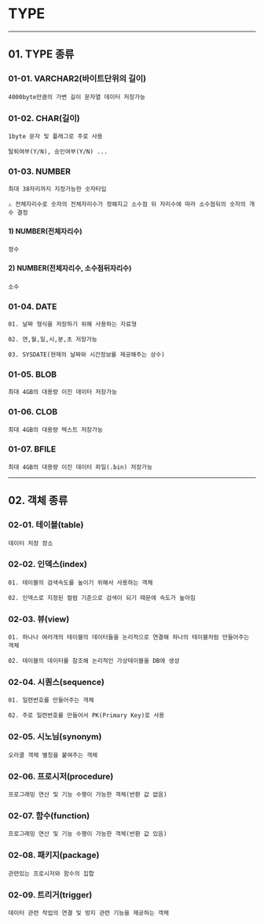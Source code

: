 # **TYPE**
---
## **01. TYPE 종류**
### 01-01. VARCHAR2(바이트단위의 길이)
`4000byte만큼의 가변 길이 문자열 데이터 저장가능`
### 01-02. CHAR(길이)
`1byte 문자 및 플래그로 주로 사용`

`탈퇴여부(Y/N), 승인여부(Y/N) ...`
### 01-03. NUMBER
`최대 38자리까지 지정가능한 숫자타입`

`⚠️ 전체자리수로 숫자의 전체자리수가 정해지고 소수점 뒤 자리수에 따라 소수점뒤의 숫자의 개수 결정`
#### 1) NUMBER(전체자리수)
`정수`
#### 2) NUMBER(전체자리수, 소수점뒤자리수)
`소수`
### 01-04. DATE
`01. 날짜 형식을 저장하기 위해 사용하는 자료형`

`02. 연,월,일,시,분,초 저장가능`

`03. SYSDATE(현재의 날짜와 시간정보를 제공해주는 상수)`
### 01-05. BLOB
`최대 4GB의 대용량 이진 데이터 저장가능`
### 01-06. CLOB
`최대 4GB의 대용량 텍스트 저장가능`
### 01-07. BFILE
`최대 4GB의 대용량 이진 데이터 파일(.bin) 저장가능`

---
## **02. 객체 종류**
### 02-01. 테이블(table)
`데이터 저장 장소`

### 02-02. 인덱스(index)
`01. 테이블의 검색속도를 높이기 위해서 사용하는 객체`

`02. 인덱스로 지정된 컬럼 기준으로 검색이 되기 때문에 속도가 높아짐`
### 02-03. 뷰(view) 
`01. 하나나 여러개의 테이블의 데이터들을 논리적으로 연결해 하나의 테이블처럼 만들어주는 객체`

`02. 테이블의 데이터를 참조해 논리적인 가상테이블을 DB에 생성`
### 02-04. 시퀀스(sequence)
`01. 일련번호를 만들어주는 객체`

`02. 주로 일련번호를 만들어서 PK(Primary Key)로 사용`
### 02-05. 시노님(synonym)
`오라클 객체 별칭을 붙여주는 객체`
### 02-06. 프로시저(procedure)
`프로그래밍 연산 및 기능 수행이 가능한 객체(반환 값 없음)`
### 02-07. 함수(function)
`프로그래밍 연산 및 기능 수행이 가능한 객체(반환 값 있음)`
### 02-08. 패키지(package)
`관련있는 프로시저와 함수의 집합`
### 02-09. 트리거(trigger)
`데이터 관련 작업의 연결 및 방지 관련 기능을 제공하는 객체`
